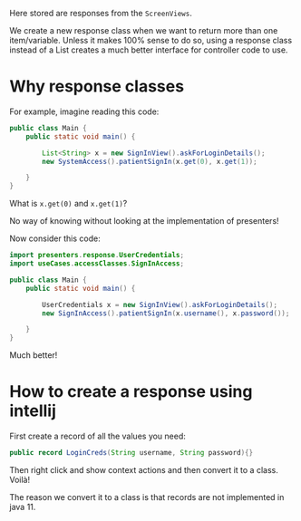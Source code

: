 Here stored are responses from the `ScreenViews`.

We create a new response class when we want to return more than one item/variable. Unless it makes 100% sense to do so,
using a response class instead of a List creates a much better interface for controller code to use.

# Why response classes

For example, imagine reading this code:

```java
public class Main {
    public static void main() {

        List<String> x = new SignInView().askForLoginDetails();
        new SystemAccess().patientSignIn(x.get(0), x.get(1));

    }
}
```

What is `x.get(0)` and `x.get(1)`?

No way of knowing without looking at the implementation of presenters!

Now consider this code:

```java
import presenters.response.UserCredentials;
import useCases.accessClasses.SignInAccess;

public class Main {
    public static void main() {

        UserCredentials x = new SignInView().askForLoginDetails();
        new SignInAccess().patientSignIn(x.username(), x.password());

    }
}
```

Much better!

# How to create a response using intellij

First create a record of all the values you need:

```java
public record LoginCreds(String username, String password){}
```

Then right click and show context actions and then convert it to a class. Voilà!

The reason we convert it to a class is that records are not implemented in java 11.
